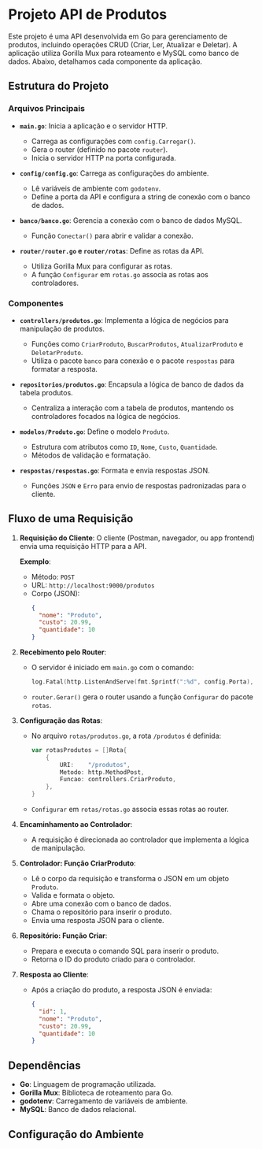 # Projeto API de Produtos

Este projeto é uma API desenvolvida em Go para gerenciamento de produtos, incluindo operações CRUD (Criar, Ler, Atualizar e Deletar). A aplicação utiliza Gorilla Mux para roteamento e MySQL como banco de dados. Abaixo, detalhamos cada componente da aplicação.

## Estrutura do Projeto

### Arquivos Principais

- **`main.go`**: Inicia a aplicação e o servidor HTTP.
  - Carrega as configurações com `config.Carregar()`.
  - Gera o router (definido no pacote `router`).
  - Inicia o servidor HTTP na porta configurada.

- **`config/config.go`**: Carrega as configurações do ambiente.
  - Lê variáveis de ambiente com `godotenv`.
  - Define a porta da API e configura a string de conexão com o banco de dados.

- **`banco/banco.go`**: Gerencia a conexão com o banco de dados MySQL.
  - Função `Conectar()` para abrir e validar a conexão.
  
- **`router/router.go` e `router/rotas`**: Define as rotas da API.
  - Utiliza Gorilla Mux para configurar as rotas.
  - A função `Configurar` em `rotas.go` associa as rotas aos controladores.

### Componentes

- **`controllers/produtos.go`**: Implementa a lógica de negócios para manipulação de produtos.
  - Funções como `CriarProduto`, `BuscarProdutos`, `AtualizarProduto` e `DeletarProduto`.
  - Utiliza o pacote `banco` para conexão e o pacote `respostas` para formatar a resposta.

- **`repositorios/produtos.go`**: Encapsula a lógica de banco de dados da tabela produtos.
  - Centraliza a interação com a tabela de produtos, mantendo os controladores focados na lógica de negócios.

- **`modelos/Produto.go`**: Define o modelo `Produto`.
  - Estrutura com atributos como `ID`, `Nome`, `Custo`, `Quantidade`.
  - Métodos de validação e formatação.

- **`respostas/respostas.go`**: Formata e envia respostas JSON.
  - Funções `JSON` e `Erro` para envio de respostas padronizadas para o cliente.

## Fluxo de uma Requisição

1. **Requisição do Cliente**: O cliente (Postman, navegador, ou app frontend) envia uma requisição HTTP para a API.

    **Exemplo**:
    - Método: `POST`
    - URL: `http://localhost:9000/produtos`
    - Corpo (JSON):
      ```json
      {
        "nome": "Produto",
        "custo": 20.99,
        "quantidade": 10
      }
      ```

2. **Recebimento pelo Router**:
   - O servidor é iniciado em `main.go` com o comando:
     ```go
     log.Fatal(http.ListenAndServe(fmt.Sprintf(":%d", config.Porta), r))
     ```
   - `router.Gerar()` gera o router usando a função `Configurar` do pacote `rotas`.

3. **Configuração das Rotas**:
   - No arquivo `rotas/produtos.go`, a rota `/produtos` é definida:
     ```go
     var rotasProdutos = []Rota{
         {
             URI:    "/produtos",
             Metodo: http.MethodPost,
             Funcao: controllers.CriarProduto,
         },
     }
     ```
   - `Configurar` em `rotas/rotas.go` associa essas rotas ao router.

4. **Encaminhamento ao Controlador**:
   - A requisição é direcionada ao controlador que implementa a lógica de manipulação.

5. **Controlador: Função CriarProduto**:
   - Lê o corpo da requisição e transforma o JSON em um objeto `Produto`.
   - Valida e formata o objeto.
   - Abre uma conexão com o banco de dados.
   - Chama o repositório para inserir o produto.
   - Envia uma resposta JSON para o cliente.

6. **Repositório: Função Criar**:
   - Prepara e executa o comando SQL para inserir o produto.
   - Retorna o ID do produto criado para o controlador.

7. **Resposta ao Cliente**:
   - Após a criação do produto, a resposta JSON é enviada:
     ```json
     {
       "id": 1,
       "nome": "Produto",
       "custo": 20.99,
       "quantidade": 10
     }
     ```

## Dependências

- **Go**: Linguagem de programação utilizada.
- **Gorilla Mux**: Biblioteca de roteamento para Go.
- **godotenv**: Carregamento de variáveis de ambiente.
- **MySQL**: Banco de dados relacional.

## Configuração do Ambiente
